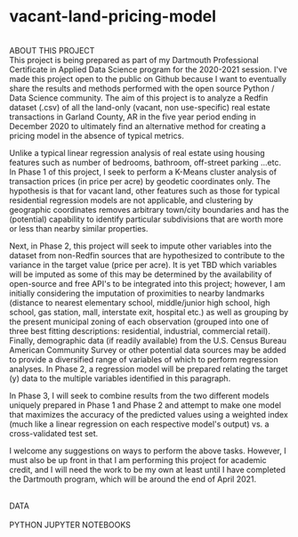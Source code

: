 # vacant-land-pricing-model
<BR>
ABOUT THIS PROJECT<BR>
This project is being prepared as part of my Dartmouth Professional Certificate in Applied Data Science program for the 2020-2021 session. I've made this project open to the public on Github because I want to eventually share the results and methods performed with the open source Python / Data Science community. The aim of this project is to analyze a Redfin dataset (.csv) of all the land-only (vacant, non use-specific) real estate transactions in Garland County, AR in the five year period ending in December 2020 to ultimately find an alternative method for creating a pricing model in the absence of typical metrics.

Unlike a typical linear regression analysis of real estate using housing features such as number of bedrooms, bathroom, off-street parking ...etc. In Phase 1 of this project, I seek to perform a K-Means cluster analysis of transaction prices (in price per acre) by geodetic coordinates only. The hypothesis is that for vacant land, other features such as those for typical residential regression models are not applicable, and clustering by geographic coordinates removes arbitrary town/city boundaries and has the (potential) capability to identify particular subdivisions that are worth more or less than nearby similar properties.

Next, in Phase 2, this project will seek to impute other variables into the dataset from non-Redfin sources that are hypothesized to contribute to the variance in the target value (price per acre). It is yet TBD which variables will be imputed as some of this may be determined by the availability of open-source and free API's to be integrated into this project; however, I am initially considering the imputation of proximities to nearby landmarks (distance to nearest elementary school, middle/junior high school, high school, gas station, mall, interstate exit, hospital etc.) as well as grouping by the present municipal zoning of each observation (grouped into one of three best fitting descriptions: residential, industrial, commercial retail). Finally, demographic data (if readily available) from the U.S. Census Bureau American Community Survey or other potential data sources may be added to provide a diversified range of variables of which to perform regression analyses. In Phase 2, a regression model will be prepared relating the target (y) data to the multiple variables identified in this paragraph.

In Phase 3, I will seek to combine results from the two different models uniquely prepared in Phase 1 and Phase 2 and attempt to make one model that maximizes the accuracy of the predicted values using a weighted index (much like a linear regression on each respective model's output) vs. a cross-validated test set.

I welcome any suggestions on ways to perform the above tasks. However, I must also be up front in that I am performing this project for academic credit, and I will need the work to be my own at least until I have completed the Dartmouth program, which will be around the end of April 2021.

<BR>
DATA<BR>

<BR>
PYTHON JUPYTER NOTEBOOKS<BR>


<BR>

